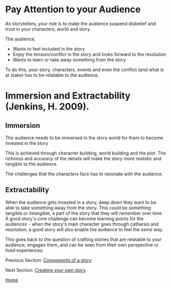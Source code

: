 # Pay Attention to your Audience

As storytellers, your role is to make the audience suspend disbelief and trust in your characters, world and story.

The audience,
- Wants to feel included in the story
- Enjoy the tension/conflict in the story and looks forward to the resolution
- Wants to learn or take away something from the story

To do this, your story, characters, events and even the conflict (and what is at stake) has to be relatable to the audience.

# Immersion and Extractability (Jenkins, H. 2009).
## Immersion 
The audience needs to be immersed in the story world for them to become invested in the story

This is achieved through character building, world building and the plot. The richness and accuracy of the details will make the story more realistic and tangible to the audience. 

The challenges that the characters face has to resonate with the audience.

## Extractability 
When the audience gets invested in a story, deep down they want to be able to take something away from the story. This could be something tangible or intangible, a part of the story that they will remember over time. A good story's core challenge can become learning points for the audiences - when the story's main character goes through catharsis and resolution, a good story will also enable the audience to feel the same way. 

This goes back to the question of crafting stories that are relatable to your audience, engages them, and can be seen from their own perspective or lived experiences.

Previous Section: [Components of a story](markdowns/part1.md)

Next Section: [Creating your own story](markdowns/part3.md)

[Home](markdowns/readme.md)

